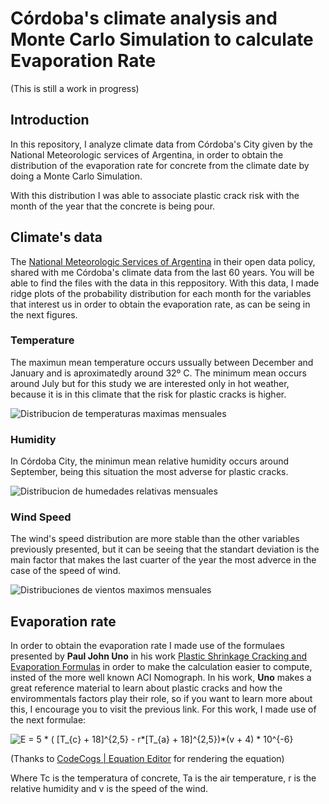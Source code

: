 # Córdoba's climate analysis and Monte Carlo Simulation to calculate Evaporation Rate

(This is still a work in progress)

## Introduction

In this repository, I analyze climate data from Córdoba's City given by the National Meteorologic services of Argentina, in order to obtain the distribution of the evaporation rate for concrete from the climate date by doing a Monte Carlo Simulation.

With this distribution I was able to associate plastic crack risk with the month of the year that the concrete is being pour.

## Climate's data

The [National Meteorologic Services of Argentina](https://www.smn.gob.ar/) in their open data policy, shared with me Córdoba's climate data from the last 60 years. You will be able to find the files with the data in this reppository. With this data, I made ridge plots of the probability distribution for each month for the variables that interest us in order to obtain the evaporation rate, as can be seing in the next figures.

### Temperature

The maximun mean temperature occurs ussually between December and January and is aproximatedly around 32º C. The minimum mean occurs around July but for this study we are interested only in hot weather, because it is in this climate that the risk for plastic cracks is higher.

![Distribucion de temperaturas maximas mensuales](https://user-images.githubusercontent.com/61053776/154969792-a4e70fa0-8195-4128-a7e5-42413a2c860b.png)

### Humidity

In Córdoba City, the minimun mean relative humidity occurs around September, being this situation the most adverse for plastic cracks.

![Distribucion de humedades relativas mensuales](https://user-images.githubusercontent.com/61053776/154969837-c7070654-0609-497a-904b-412141ca5b29.png)

### Wind Speed

The wind's speed distribution are more stable than the other variables previously presented, but it can be seeing that the standart deviation is the main factor that makes the last cuarter of the year the most adverce in the case of the speed of wind.

![Distribuciones de vientos maximos mensuales](https://user-images.githubusercontent.com/61053776/154969866-13de96a0-3b49-4ffa-8f97-3c90b23364dd.png)


## Evaporation rate

In order to obtain the evaporation rate I made use of the formulaes presented by **Paul John Uno** in his work [Plastic Shrinkage Cracking and Evaporation Formulas](https://www.researchgate.net/publication/260209439_Plastic_Shrinkage_Cracking_and_Evaporation_Formulas) in order to make the calculation easier to compute, insted of the more well known ACI Nomograph. In his work, **Uno** makes a great reference material to learn about plastic cracks and how the envirommentals factors play their role, so if you want to learn more about this, I encourage you to visit the previous link.
For this work, I made use of the next formulae:

<img src="https://latex.codecogs.com/svg.image?E&space;=&space;5&space;*&space;(&space;[T_{c}&space;&plus;&space;18]^{2,5}&space;-&space;r*[T_{a}&space;&plus;&space;18]^{2,5})*(v&space;&plus;&space;4)&space;*&space;10^{-6}" title="E = 5 * ( [T_{c} + 18]^{2,5} - r*[T_{a} + 18]^{2,5})*(v + 4) * 10^{-6}" />

(Thanks to [CodeCogs | Equation Editor](https://editor.codecogs.com/) for rendering the equation)

Where Tc is the temperatura of concrete, Ta is the air temperature, r is the relative humidity and v is the speed of the wind.



